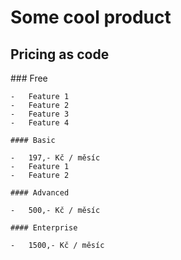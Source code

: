 # Some cool product

## Pricing as code

<pricing-table>
    ### Free

    -   Feature 1
    -   Feature 2
    -   Feature 3
    -   Feature 4

    #### Basic

    -   197,- Kč / měsíc
    -   Feature 1
    -   Feature 2

    #### Advanced

    -   500,- Kč / měsíc

    #### Enterprise

    -   1500,- Kč / měsíc

</pricing-table>
